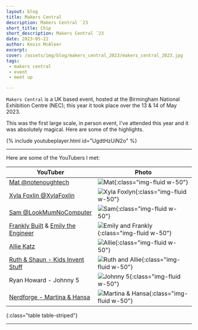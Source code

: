 ```yaml
---
layout: blog
title: Makers Central
description: Makers Central `23
short_title: Chip
short_description: Makers Central `23
date: 2023-05-22
author: Kevin McAleer
excerpt: 
cover: /assets/img/blog/makers_central_2023/makers_central_2023.jpg
tags: 
 - makers central
 - event
 - meet up

---
```


`Makers Central` is a UK based event, hosted at the Birmingham National Exhibition Centre (NEC); this year it took place over the 13 & 14 of May 2023.

This was the first large scale, in person event, I've attended this year and it was absolutely magical. Here are some of the highlights.

{% include youtubeplayer.html id="UgdtHzUiN2o" %}

---

Here are some of the YouTubers I met:

YouTuber                                     | Photo
---------------------------------------------|------
[Mat @notenoughtech](https://www.twitter.com/notenoughtech) | ![Mat](/assets/img/blog/makers_central_2023/mat.jpg){:class="img-fluid w-50"}
[Xyla Foxlin @XylaFoxlin](https://www.twitter.com/xylafoxlin) | ![Xyla Foxlyn](/assets/img/blog/makers_central_2023/xyla.jpg){:class="img-fluid w-50"}
[Sam @LookMumNoComputer](https://www.twitter.com/@LOOKMUMNOCMPUTR) |![Sam](/assets/img/blog/makers_central_2023/sam.jpg){:class="img-fluid w-50"}
[Frankly Built](https://www.twitter.com/frankly_built) & [Emily the Engineer](https://www.twitter.com/emilydaengineer)| ![Emily and Frankly](/assets/img/blog/makers_central_2023/emily.jpg){:class="img-fluid w-50"}
[Allie Katz](https://www.twitter.com/alliekatz)| ![Allie](/assets/img/blog/makers_central_2023/alliekatz.jpg){:class="img-fluid w-50"}
[Ruth & Shaun - Kids Invent Stuff](https://www.twitter.com/kidsinventstuff)| ![Ruth and Allie](/assets/img/blog/makers_central_2023/allie-ruth.jpg){:class="img-fluid w-50"}
Ryan Howard - Johnny 5| ![Johnny 5](/assets/img/blog/makers_central_2023/jonny5.jpg){:class="img-fluid w-50"}
[Nerdforge - Martina & Hansa](https://www.twitter.com/thenerdforge)| ![Martina & Hansa](/assets/img/blog/makers_central_2023/nerdforge.jpg){:class="img-fluid w-50"}
{:class="table table-striped"}

---
